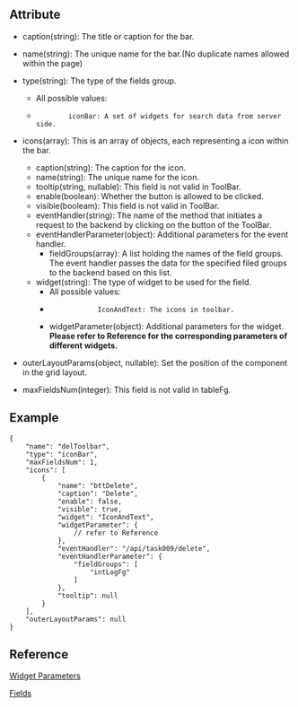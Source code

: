 ## Attribute

  * caption(string): The title or caption for the bar.

  

  * name(string): The unique name for the bar.(No duplicate names allowed within the page)

  

  * type(string): The type of the fields group. 
    * All possible values:
    *             iconBar: A set of widgets for search data from server side.
        

  

  * icons(array): This is an array of objects, each representing a icon within the bar. 
    * caption(string): The caption for the icon.
    * name(string): The unique name for the icon.
    * tooltip(string, nullable): This field is not valid in ToolBar.
    * enable(boolean): Whether the button is allowed to be clicked.
    * visible(booleam): This field is not valid in ToolBar.
    * eventHandler(string): The name of the method that initiates a request to the backend by clicking on the button of the ToolBar.
    * eventHandlerParameter(object): Additional parameters for the event handler. 
      * fieldGroups(array): A list holding the names of the field groups. The event handler passes the data for the specified filed groups to the backend based on this list.
    * widget(string): The type of widget to be used for the field. 
      * All possible values:
      *                 IconAndText: The icons in toolbar.
            

      * widgetParameter(object): Additional parameters for the widget. **Please refer to Reference for the corresponding parameters of different widgets.**

  

  * outerLayoutParams(object, nullable): Set the position of the component in the grid layout.

  

  * maxFieldsNum(integer): This field is not valid in tableFg.

## Example

    
    
    {
        "name": "delToolbar",
        "type": "iconBar",
        "maxFieldsNum": 1,
        "icons": [
            {
                "name": "bttDelete",
                "caption": "Delete",
                "enable": false,
                "visible": true,
                "widget": "IconAndText",
                "widgetParameter": {
                    // refer to Reference 
                },
                "eventHandler": "/api/task009/delete",
                "eventHandlerParameter": {
                    "fieldGroups": [
                        "intLogFg"
                    ]
                },
                "tooltip": null
            }
        ],
        "outerLayoutParams": null
    }
    

## Reference

[Widget Parameters](Widget_Parameters.md "Widget Parameters")

[Fields](Fields.md "Fields")

